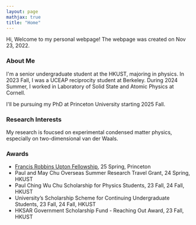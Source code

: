 ```yaml
---
layout: page
mathjax: true
title: "Home"
---
```

<script language="javascript"> location.replace("https://quantum.princeton.edu/") </script>

Hi, Welcome to my personal webpage! The webpage was created on Nov 23, 2022.

### About Me
I'm a senior undergraduate student at the HKUST, majoring in physics. In 2023 Fall, I was a UCEAP reciprocity student at  Berkeley. During 2024 Summer, I worked in Laboratory of Solid State and Atomic Physics at Cornell.

I'll be pursuing my PhD at Princeton University starting 2025 Fall.

### Research Interests
My research is foucsed on experimental condensed matter physics, especially on two-dimensional van der Waals.

### Awards
* [Francis Robbins Upton Fellowship](https://gradschool.princeton.edu/financial-support/fellowships/princeton-fellowships/francis-robbins-upton-fellowship), 25 Spring, Princeton
* Paul and May Chu Overseas Summer Research Travel Grant, 24 Spring, HKUST
* Paul Ching Wu Chu Scholarship for Physics Students, 23 Fall, 24 Fall, HKUST
* University’s Scholarship Scheme for Continuing Undergraduate Students, 23 Fall, 24 Fall, HKUST
* HKSAR Government Scholarship Fund - Reaching Out Award, 23 Fall, HKUST
